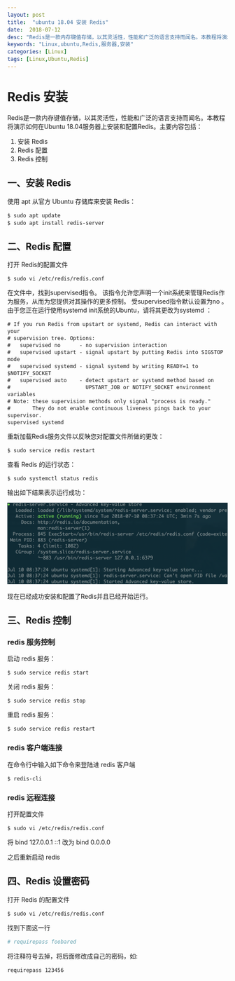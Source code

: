 ```yaml
---
layout: post
title:  "ubuntu 18.04 安装 Redis"
date:  2018-07-12
desc: "Redis是一款内存键值存储，以其灵活性，性能和广泛的语言支持而闻名。本教程将演示如何在Ubuntu 18.04服务器上安装和配置Redis。"
keywords: "Linux,ubuntu,Redis,服务器,安装"
categories: [Linux]
tags: [Linux,Ubuntu,Redis]
---
```

# Redis 安装

Redis是一款内存键值存储，以其灵活性，性能和广泛的语言支持而闻名。本教程将演示如何在Ubuntu 18.04服务器上安装和配置Redis。主要内容包括：

1. 安装 Redis
2. Redis 配置
3. Redis 控制

## 一、安装 Redis

使用 apt 从官方 Ubuntu 存储库来安装 Redis：

```bash
$ sudo apt update
$ sudo apt install redis-server
```

## 二、Redis 配置

打开 Redis的配置文件

```shell
$ sudo vi /etc/redis/redis.conf
```

在文件中，找到supervised指令。 该指令允许您声明一个init系统来管理Redis作为服务，从而为您提供对其操作的更多控制。 受supervised指令默认设置为no 。 由于您正在运行使用systemd init系统的Ubuntu，请将其更改为systemd ：

```shell
# If you run Redis from upstart or systemd, Redis can interact with your
# supervision tree. Options:
#   supervised no      - no supervision interaction
#   supervised upstart - signal upstart by putting Redis into SIGSTOP mode
#   supervised systemd - signal systemd by writing READY=1 to $NOTIFY_SOCKET
#   supervised auto    - detect upstart or systemd method based on
#                        UPSTART_JOB or NOTIFY_SOCKET environment variables
# Note: these supervision methods only signal "process is ready."
#       They do not enable continuous liveness pings back to your supervisor.
supervised systemd
```

重新加载Redis服务文件以反映您对配置文件所做的更改：

```shell
$ sudo service redis restart
```

查看 Redis 的运行状态：

```shell
$ sudo systemctl status redis
```

输出如下结果表示运行成功：

![redis-install-1](/assets/images/2018-07/05-ubuntu-install-redis.png)

现在已经成功安装和配置了Redis并且已经开始运行。

## 三、Redis 控制

### redis 服务控制

启动 redis 服务：

```shell
$ sudo service redis start
```

关闭 redis 服务：

```shell
$ sudo service redis stop
```

重启 redis 服务：

```shell
$ sudo service redis restart
```

### redis 客户端连接

在命令行中输入如下命令来登陆进 redis 客户端

```shell
$ redis-cli
```

### redis 远程连接

打开配置文件

```shell
$ sudo vi /etc/redis/redis.conf
```

将 bind 127.0.0.1 ::1 改为 bind 0.0.0.0

之后重新启动 redis 

## 四、Redis 设置密码

打开 Redis 的配置文件

```shell
$ sudo vi /etc/redis/redis.conf
```

找到下面这一行

```bash
# requirepass foobared 
```

将注释符号去掉，将后面修改成自己的密码，如:

```bash
requirepass 123456
```